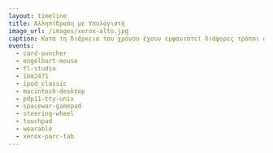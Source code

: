 ```yaml
---
layout: timeline 
title: Αλληπίδραση με Υπολογιστή
image_url: /images/xerox-alto.jpg
caption: Κατα τη διάρκεια του χρόνου έχουν εμφανιστεί διάφορες τρόποι αλληλεπίδρασης του ανθρώπου με τον υπολογιστή. Από αυτόνομες συσκεύες όπως είναι τα joystick, mouse, keyboard .... εως τις γραφικές διεπάφές χρήστη που συνεχώς εμπλουτίζονται με νέα οπτικά στοιχεία - χειριστήρια.
events:
  - card-puncher
  - engelbart-mouse
  - fl-studio
  - ibm2471 
  - ipod_classic
  - macintosh-desktop
  - pdp11-tty-unix
  - spacewar-gamepad
  - steering-wheel
  - touchpad
  - wearable
  - xerox-parc-tab
---
```



